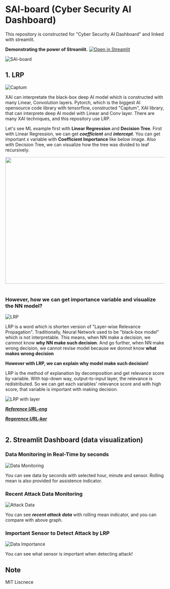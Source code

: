 # SAI-board (Cyber Security AI Dashboard)
This repository is constructed for "Cyber Security AI Dashboard" and linked with streamlit.

**Demonstrating the power of Streamlit.** [![Open in Streamlit](https://static.streamlit.io/badges/streamlit_badge_black_white.svg)](https://share.streamlit.io/monouns/sai-board/main.py)

![SAI-board](./img/SAI-board.gif)

## 1. LRP
![Captum](./img/captum.png)

XAI can interpretate the black-box deep AI model which is constructed with many Linear, Convolution layers. 
Pytorch, which is the biggest AI opensource code library with tensorflow, constructed "Captum", XAI library, that can interprete deep AI model with Linear and Conv layer.
There are many XAI techniques, and this repository use LRP.

Let's see ML example first with **Linear Regression** and **Decision Tree**.
First with Linear Regression, we can get ***coefficient*** and ***intercept***.
You can get important x variable with **Coefficient Importance** like below image.
Also with Decision Tree, we can visualize how the tree was divided to leaf recursively.

<img src="./img/ML_interpretability_ex.png" width="800" height="400"/>
<br></br>

### However, how we can get importance variable and visualize the NN model?

![LRP](./img/lrp.png)

LRP is a word which is shorten version of "Layer-wise Relevance Propagation".
Traditionally, Neural Network used to be "black-box model" which is not interpretable. 
This means, when NN make a decision, we cannnot know **why NN make such decision**.
And go further, when NN make wrong decision, we cannot revise model because we donnot know **what makes wrong decision**

**However with LRP, we can explain why model make such decision!**

LRP is the method of explanation by decomposition and get relevance score by variable. 
With top-down way, output-to-input layer, the relevance is redistributed.
So we can get each variables' relevance score and with high score, that variable is important with making decision.

![LRP with layer](./img/lrp2.png)

***[Reference URL-eng](https://towardsdatascience.com/indepth-layer-wise-relevance-propagation-340f95deb1ea)***

***[Regerence URL-kor](https://angeloyeo.github.io/2019/08/17/Layerwise_Relevance_Propagation.html)***
<br></br>

## 2. Streamlit Dashboard (data visualization)
### Data Monitoring in Real-Time by seconds
![Data Monitoring](./img/TimeSeries_visualization.png)

You can see data by seconds with selected hour, minute and sensor.
Rolling mean is also provided for assistence indicator.

### Recent Attack Data Monitoring
![Attack Data](./img/Attack_Monitoring.png)

You can see ***recent attack data*** with rolling mean indicator, and you can compare with above graph.

### Important Sensor to Detect Attack by LRP
![Data Importance](./img/Data_Importance.png)

You can see what sensor is important when detecting attack!

## Note
MIT Liscnece
